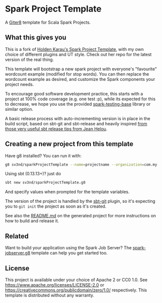 # Spark Project Template
A [Giter8][g8] template for Scala Spark Projects.

## What this gives you

This is a fork of [Holden Karau's Spark Project Template](https://github.com/holdenk/sparkProjectTemplate.g8), with my own choice of different plugins and UT style. Check out her repo for the latest version of the real thing. 

This template will bootstrap a new spark project with everyone's "favourite" wordcount example (modified for stop words). You can then replace the wordcount example as desired, and customize the Spark components your project needs.


To encourage good software development practice, this starts with a project at 100% code coverage (e.g. one test :p), while its expected for this to decrease, we hope you use the provided [spark-testing-base][stb] library or similar option.

A basic release process with auto-incrementing version is in place in the build script, based on sbt-git and sbt-release and heavily inspired [from those very useful sbt release tips from Jean Helou](http://blog.byjean.eu/2015/07/10/painless-release-with-sbt.html).

## Creating a new project from this template

Have g8 installed? You can run it with:

```bash
g8 sv3nd/sparkProjectTemplate --name=projectname --organization=com.my.org --sparkVersion=2.2.0
```

Using sbt (0.13.13+)? just do

```bash
sbt new sv3nd/sparkProjectTemplate.g8
```

And specify values when prompted for the template variables.

The version of the project is handled by the [sbt-git](https://github.com/sbt/sbt-git) plugin, so it's expecting you to `git init` the project as soon as it's created.

See also the [README.md](src/main/g8/README.md) on the generated project for more instructions on how to build and release it. 

## Related

Want to build your application using the Spark Job Server? The [spark-jobserver.g8][sjsg8] template can help you get started too.

## License

This project is available under your choice of Apache 2 or CC0 1.0.
See <https://www.apache.org/licenses/LICENSE-2.0> or <https://creativecommons.org/publicdomain/zero/1.0/> respectively.
This template is distributed without any warranty.

[g8]: http://www.foundweekends.org/giter8/
[stb]: https://github.com/holdenk/spark-testing-base
[sjsg8]: https://github.com/spark-jobserver/spark-jobserver.g8
